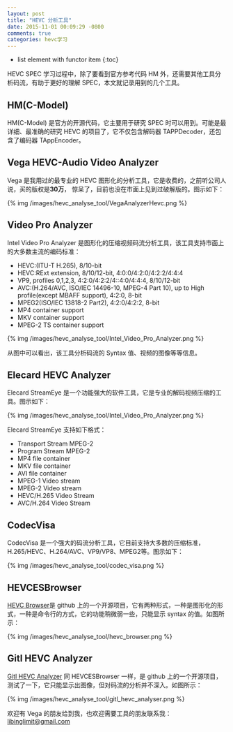 ```yaml
---
layout: post
title: "HEVC 分析工具"
date: 2015-11-01 00:09:29 -0800
comments: true
categories: hevc学习
---
```


* list element with functor item
{:toc}

HEVC SPEC 学习过程中，除了要看到官方参考代码 HM 外，还需要其他工具分析码流，有助于更好的理解 SPEC，本文就记录用到的几个工具。  
<!--more-->

## HM(C-Model)

HM(C-Model) 是官方的开源代码，它主要用于研究 SPEC 时可以用到。可能是最详细、最准确的研究 HEVC 的项目了，它不仅包含解码器 TAPPDecoder，还包含了编码器 TAppEncoder。

## Vega HEVC-Audio Video Analyzer

Vega 是我用过的最专业的 HEVC 图形化的分析工具，它是收费的，之前听公司人说，买的版权是**30万**， 惊呆了，目前也没在市面上见到过破解版的。图示如下：

{% img /images/hevc_analyse_tool/VegaAnalyzerHevc.png %}

## Video Pro Analyzer

Intel Video Pro Analyzer 是图形化的压缩视频码流分析工具，该工具支持市面上的大多数主流的编码标准：

* HEVC:(ITU-T H.265), 8/10-bit
* HEVC:RExt extension, 8/10/12-bit, 4:0:0/4:2:0/4:2:2/4:4:4
* VP9, profiles 0,1,2,3, 4:2:0/4:2:2/4::4:0/4:4:4, 8/10/12-bit
* AVC:(H.264/AVC, ISO/IEC 14496-10, MPEG-4 Part 10), up to High profile(except MBAFF support), 4:2:0, 8-bit
* MPEG2(ISO/IEC 13818-2 Part2), 4:2:0/4:2:2, 8-bit
* MP4 container support
* MKV container support
* MPEG-2 TS container support

{% img /images/hevc_analyse_tool/Intel_Video_Pro_Analyzer.png %}

从图中可以看出，该工具分析码流的 Syntax 值、视频的图像等等信息。

## Elecard HEVC Analyzer

Elecard StreamEye 是一个功能强大的软件工具，它是专业的解码视频压缩的工具。图示如下：

{% img /images/hevc_analyse_tool/Intel_Video_Pro_Analyzer.png %}

Elecard StreamEye 支持如下格式：

* Transport Stream MPEG-2
* Program Stream MPEG-2
* MP4 file container
* MKV file container
* AVI file container
* MPEG-1 Video stream
* MPEG-2 Video stream
* HEVC/H.265 Video Stream
* AVC/H.264 Video Stream

## CodecVisa

CodecVisa 是一个强大的码流分析工具，它目前支持大多数的压缩标准，H.265/HEVC、H.264/AVC、VP9/VP8、MPEG2等。图示如下：

{% img /images/hevc_analyse_tool/codec_visa.png %}

## HEVCESBrowser

[HEVC Browser](https://github.com/virinext/hevcesbrowser)是 github 上的一个开源项目，它有两种形式，一种是图形化的形式，一种是命令行的方式，它的功能稍微弱一些，只能显示 syntax 的值。如图所示：

{% img /images/hevc_analyse_tool/hevc_browser.png %}

## Gitl HEVC Analyzer

[Gitl HEVC Analyzer](https://github.com/lheric/GitlHEVCAnalyzer) 同 HEVCESBrowser 一样，是 github 上的一个开源项目，测试了一下，它只能显示出图像，但对码流的分析并不深入。如图所示：

{% img /images/hevc_analyse_tool/gitl_hevc_analyser.png %}

欢迎有 Vega 的朋友给到我，也欢迎需要工具的朋友联系我：libinglimit@gmail.com


